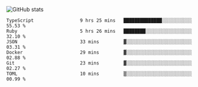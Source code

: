 ![GitHub stats](https://github-readme-stats.vercel.app/api?username=ksk001100&show_icons=true&theme=tokyonight)

<!--START_SECTION:waka-->

```text
TypeScript                 9 hrs 25 mins   ██████████████░░░░░░░░░░░   55.53 %
Ruby                       5 hrs 26 mins   ████████░░░░░░░░░░░░░░░░░   32.10 %
JSON                       33 mins         ▓░░░░░░░░░░░░░░░░░░░░░░░░   03.31 %
Docker                     29 mins         ▓░░░░░░░░░░░░░░░░░░░░░░░░   02.88 %
Git                        23 mins         ▓░░░░░░░░░░░░░░░░░░░░░░░░   02.27 %
TOML                       10 mins         ▒░░░░░░░░░░░░░░░░░░░░░░░░   00.99 %
```

<!--END_SECTION:waka-->
